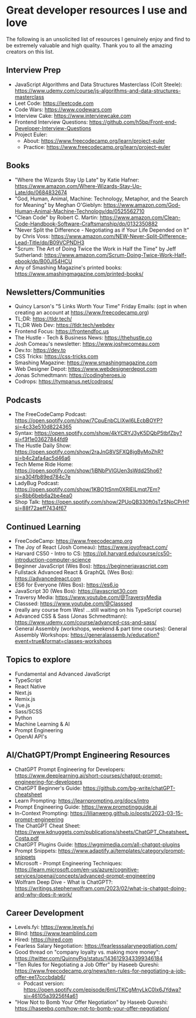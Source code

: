 # Great developer resources I use and love 
The following is an unsolicited list of resources I genuinely enjoy and find to be extremely valuable and high quality. Thank you to all the amazing creators on this list.

## Interview Prep
- JavaScript Algorithms and Data Structures Masterclass (Colt Steele): https://www.udemy.com/course/js-algorithms-and-data-structures-masterclass
- Leet Code: https://leetcode.com
- Code Wars: https://www.codewars.com
- Interview Cake: https://www.interviewcake.com
- Frontend Interview Questions: https://github.com/h5bp/Front-end-Developer-Interview-Questions
- Project Euler:
  - About: https://www.freecodecamp.org/learn/project-euler
  - Practice: https://www.freecodecamp.org/learn/project-euler

## Books
- "Where the Wizards Stay Up Late" by Katie Hafner: https://www.amazon.com/Where-Wizards-Stay-Up-Late/dp/0684832674
- "God, Human, Animal, Machine: Technology, Metaphor, and the Search for Meaning" by Meghan O'Gieblyn: https://www.amazon.com/God-Human-Animal-Machine-Technology/dp/0525562710
- "Clean Code" by Robert C. Martin: https://www.amazon.com/Clean-Code-Handbook-Software-Craftsmanship/dp/0132350882
- "Never Split the Difference - Negotiating as if Your Life Depended on It" by Chris Voss: https://www.amazon.com/NEW-Never-Split-Difference-Lead-Title/dp/B09VCPNDH3
- "Scrum: The Art of Doing Twice the Work in Half the Time" by Jeff Sutherland: https://www.amazon.com/Scrum-Doing-Twice-Work-Half-ebook/dp/B00JI54HCU
- Any of Smashing Magazine's printed books: https://www.smashingmagazine.com/printed-books/

## Newsletters/Communities
- Quincy Larson's "5 Links Worth Your Time" Friday Emails: (opt in when creating an account at https://www.freecodecamp.org)
- TL;DR: https://tldr.tech/
- TL;DR Web Dev: https://tldr.tech/webdev
- Frontend Focus: https://frontendfoc.us
- The Hustle - Tech & Business News: https://thehustle.co
- Josh Comeau's newsletter: https://www.joshwcomeau.com
- Dev.to: https://dev.to
- CSS Tricks: https://css-tricks.com
- Smashing Magazine: https://www.smashingmagazine.com
- Web Designer Depot: https://www.webdesignerdepot.com
- Jonas Schmedtmann: https://codingheroes.io
- Codrops: https://tympanus.net/codrops/

## Podcasts
- The FreeCodeCamp Podcast: https://open.spotify.com/show/7CpuEnbCLIXwI6LEcbBOYP?si=4c33e510d8224365
- Syntax: https://open.spotify.com/show/4kYCRYJ3yK5DQbP5tbfZby?si=f3f1e03627844fd9
- The Hustle Daily Show: https://open.spotify.com/show/2raJnG8VSFXQ8jgByMoZhR?si=b4c2afa4ac5d46a6
- Tech Meme Ride Home: https://open.spotify.com/show/1jBNbPVlGUen3sWdd25ho6?si=a304fb89ed784c7e
- LadyBug Podcast: https://open.spotify.com/show/1KBO1tSnm0XRlEILmqt7Em?si=8bb6beb6a2be4ea0
- Shop Talk: https://open.spotify.com/show/2PUoQB330ft0sTzSNoCPrH?si=88f72aeff7434f67

## Continued Learning
- FreeCodeCamp: https://www.freecodecamp.org
- The Joy of React (Josh Comeau): https://www.joyofreact.com/
- Harvard CS50 - Intro to CS: https://pll.harvard.edu/course/cs50-introduction-computer-science
- Beginner JavaScript (Wes Bos): https://beginnerjavascript.com
- Fullstack Advanced React & GraphQL (Wes Bos): https://advancedreact.com
- ES6 for Everyone (Wes Bos): https://es6.io
- JavaScript 30 (Wes Bos): https://javascript30.com
- Traversy Media: https://www.youtube.com/@TraversyMedia
- Classsed: https://www.youtube.com/@Classsed
- (really any course from Wes! ...still waiting on his TypeScript course)
- Advanced CSS & Sass (Jonas Schmedtmann): https://www.udemy.com/course/advanced-css-and-sass/
- General Assembly (workshops, weekend & part time courses): General Assembly Workshops: https://generalassemb.ly/education?event=true&format=classes-workshops

## Topics to explore
- Fundamental and Advanced JavaScript
- TypeScript
- React Native
- Next.js
- Remix.js
- Vue.js
- Sass/SCSS
- Python
- Machine Learning & AI
- Prompt Engineering
- OpenAI API's

## AI/ChatGPT/Prompt Engineering Resources
- ChatGPT Prompt Engineering for Developers: https://www.deeplearning.ai/short-courses/chatgpt-prompt-engineering-for-developers
- ChatGPT Beginner's Guide: https://github.com/bg-write/chatGPT-cheatsheet
- Learn Prompting: https://learnprompting.org/docs/intro
- Prompt Engineering Guide: https://www.promptingguide.ai
- In-Context Prompting: https://lilianweng.github.io/posts/2023-03-15-prompt-engineering
- The ChatGPT Cheat Sheet: https://www.kdnuggets.com/publications/sheets/ChatGPT_Cheatsheet_Costa.pdf
- ChatGPT Plugins Guide: https://wgmimedia.com/all-chatgpt-plugins
- Prompt Snippets: https://www.adaptify.ai/templates/category/prompt-snippets
- Microsoft - Prompt Engineering Techniques: https://learn.microsoft.com/en-us/azure/cognitive-services/openai/concepts/advanced-prompt-engineering
- Wolfram Deep Dive - What is ChatGPT?: https://writings.stephenwolfram.com/2023/02/what-is-chatgpt-doing-and-why-does-it-work/

## Career Development
- Levels.fyi: https://www.levels.fyi
- Blind: https://www.teamblind.com
- Hired: https://hired.com
- Fearless Salary Negotiation: https://fearlesssalarynegotiation.com/
- Good thread on "company loyalty vs. making more money": https://twitter.com/QuinnyPig/status/1436129343399346184
- "Ten Rules for Negotiating a Job Offer" by Haseeb Qureshi: https://www.freecodecamp.org/news/ten-rules-for-negotiating-a-job-offer-ee17cccbdab6/
  - Podcast version: https://open.spotify.com/episode/6mUTKCgMnyLkC0lx6JYdwa?si=46105a39256f4a61
- "How Not to Bomb Your Offer Negotiation" by Haseeb Qureshi: https://haseebq.com/how-not-to-bomb-your-offer-negotiation/
